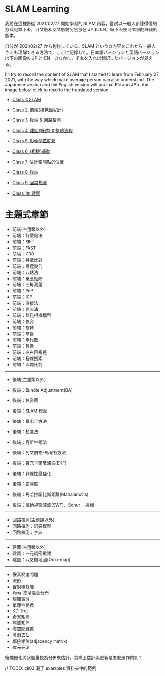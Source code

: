 # SLAM Learning

我將在這裡把從 2021/02/27 開始學習的 SLAM 內容，嘗試以一般人都聽得懂的方式記錄下來，日文版和英文版將分別放在 <a herf="https://j32u4ukh.github.io/SLAM13/jp">JP</a> 和 <a herf="https://j32u4ukh.github.io/SLAM13/en">EN</a>，點下去便可看到翻譯後的版本。

自分が 2021/02/27 から勉強している、SLAM というの内容をこれから一般人さえも理解できる方法で、ここに記録して。日本語バージョンと英語バージョンは下の画像の JP と EN　のなかに、それを入れば翻訳したバージョンが見える。

I'll try to record the content of SLAM that I started to learn from February 27 2021, with the way which make average person can also understand. The Japanese version and the English version will put into EN and JP in the image below, click to read to the translated version.

* <a href="https://j32u4ukh.github.io/SLAM13/class1.html">Class 1: SLAM</a>
* <a href="https://j32u4ukh.github.io/SLAM13/class2.html">Class 2: 前端(視覺里程計)</a>
* <a href="https://j32u4ukh.github.io/SLAM13/class3.html">Class 3: 後端 & 回路檢測</a>
* <a href="https://j32u4ukh.github.io/SLAM13/class4.html">Class 4: 建圖(概述) & 整體流程</a>

* <a href="https://j32u4ukh.github.io/SLAM13/class5.html">Class 5: 影像間匹配點</a>
* <a href="https://j32u4ukh.github.io/SLAM13/class6.html">Class 6: (相機)運動</a>
* <a href="https://j32u4ukh.github.io/SLAM13/class7.html">Class 7: 估計空間點的位置</a>
* <a href="https://j32u4ukh.github.io/SLAM13/class8.html">Class 8: 後端</a>
* <a href="https://j32u4ukh.github.io/SLAM13/class9.html">Class 9: 回路檢測</a>
* <a href="https://j32u4ukh.github.io/SLAM13/class10.html">Class 10: 建圖</a>

# 主題式章節

* 前端(主題類以外)
* 前端：特徵點法
* 前端：SIFT
* 前端：FAST
* 前端：ORB
* 前端：特徵比對
* 前端：對極幾何
* 前端：八點法
* 前端：單應矩陣
* 前端：三角測量
* 前端：PnP
* 前端：ICP
* 前端：直接法
* 前端：光流法
* 前端：針孔相機模型
* 前端：位姿
* 前端：旋轉
* 前端：李群
* 前端：李代數
* 前端：轉換
* 前端：左右目視差
* 前端：極線搜索
* 前端：區塊比對

---
* 後端(主題類以外)
* 後端：Bundle Adjustment(BA)
* 後端：位姿圖
* 後端：SLAM 模型
* 後端：最小平方法
* 後端：梯度法
* 後端：高斯牛頓法
* 後端：列文伯格-馬夸特方法
* 後端：擴充卡爾曼濾波(EKF)
* 後端：非線性最佳化

* 後端：逆深度
* 後端：馬哈拉諾比斯距離(Mahalanobis)
* 後端：滑動視窗濾波(SWF)、Schur 、邊緣

---
* 回路檢測(主題類以外)
* 回路檢測：詞袋模型
* 回路檢測：字典

---
* 建圖(主題類以外)
* 建圖：一元稠密重建
* 建圖：八叉樹地圖(Octo-map)

---
* 像素梯度問題
* 流形
* 實對稱矩陣
* 均勻-高斯混合分布
* 矩陣微分
* 單應性變換
* KD Tree
* 奇異矩陣
* 病態矩陣 
* 零空間維數
* 吳消去法
* 鄰接矩陣(adjacency matrix)
* 位元元姿

後端優化將狀態量視為分佈來估計，實際上估計與更新是怎麼運作的呢？

// TODO: ch03 漏了 examples 資料夾中的範例
